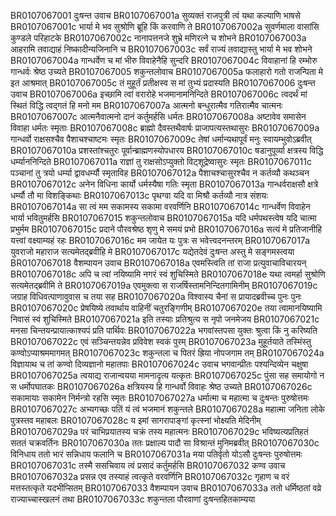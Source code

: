 BR0107067001	दुःषन्त उवाच
BR0107067001a	सुव्यक्तं राजपुत्री त्वं यथा कल्याणि भाषसे
BR0107067001c	भार्या मे भव सुश्रोणि ब्रूहि किं करवाणि ते
BR0107067002a	सुवर्णमाला वासांसि कुण्डले परिहाटके
BR0107067002c	नानापत्तनजे शुभ्रे मणिरत्ने च शोभने
BR0107067003a	आहरामि तवाद्याहं निष्कादीन्यजिनानि च
BR0107067003c	सर्वं राज्यं तवाद्यास्तु भार्या मे भव शोभने
BR0107067004a	गान्धर्वेण च मां भीरु विवाहेनैहि सुन्दरि
BR0107067004c	विवाहानां हि रम्भोरु गान्धर्वः श्रेष्ठ उच्यते
BR0107067005	शकुन्तलोवाच
BR0107067005a	फलाहारो गतो राजन्पिता मे इत आश्रमात्
BR0107067005c	तं मुहूर्तं प्रतीक्षस्व स मां तुभ्यं प्रदास्यति
BR0107067006	दुःषन्त उवाच
BR0107067006a	इच्छामि त्वां वरारोहे भजमानामनिन्दिते
BR0107067006c	त्वदर्थं मां स्थितं विद्धि त्वद्गतं हि मनो मम
BR0107067007a	आत्मनो बन्धुरात्मैव गतिरात्मैव चात्मनः
BR0107067007c	आत्मनैवात्मनो दानं कर्तुमर्हसि धर्मतः
BR0107067008a	अष्टावेव समासेन विवाहा धर्मतः स्मृताः
BR0107067008c	ब्राह्मो दैवस्तथैवार्षः प्राजापत्यस्तथासुरः
BR0107067009a	गान्धर्वो राक्षसश्चैव पैशाचश्चाष्टमः स्मृतः
BR0107067009c	तेषां धर्मान्यथापूर्वं मनुः स्वायम्भुवोऽब्रवीत्
BR0107067010a	प्रशस्तांश्चतुरः पूर्वान्ब्राह्मणस्योपधारय
BR0107067010c	षडानुपूर्व्या क्षत्रस्य विद्धि धर्म्याननिन्दिते
BR0107067011a	राज्ञां तु राक्षसोऽप्युक्तो विट्शूद्रेष्वासुरः स्मृतः
BR0107067011c	पञ्चानां तु त्रयो धर्म्या द्वावधर्म्यौ स्मृताविह
BR0107067012a	पैशाचश्चासुरश्चैव न कर्तव्यौ कथञ्चन
BR0107067012c	अनेन विधिना कार्यो धर्मस्यैषा गतिः स्मृता
BR0107067013a	गान्धर्वराक्षसौ क्षत्रे धर्म्यौ तौ मा विशङ्किथाः
BR0107067013c	पृथग्वा यदि वा मिश्रौ कर्तव्यौ नात्र संशयः
BR0107067014a	सा त्वं मम सकामस्य सकामा वरवर्णिनि
BR0107067014c	गान्धर्वेण विवाहेन भार्या भवितुमर्हसि
BR0107067015	शकुन्तलोवाच
BR0107067015a	यदि धर्मपथस्त्वेष यदि चात्मा प्रभुर्मम
BR0107067015c	प्रदाने पौरवश्रेष्ठ शृणु मे समयं प्रभो
BR0107067016a	सत्यं मे प्रतिजानीहि यत्त्वां वक्ष्याम्यहं रहः
BR0107067016c	मम जायेत यः पुत्रः स भवेत्त्वदनन्तरम्
BR0107067017a	युवराजो महाराज सत्यमेतद्ब्रवीहि मे
BR0107067017c	यद्येतदेवं दुःषन्त अस्तु मे सङ्गमस्त्वया
BR0107067018	वैशम्पायन उवाच
BR0107067018a	एवमस्त्विति तां राजा प्रत्युवाचाविचारयन्
BR0107067018c	अपि च त्वां नयिष्यामि नगरं स्वं शुचिस्मिते
BR0107067018e	यथा त्वमर्हा सुश्रोणि सत्यमेतद्ब्रवीमि ते
BR0107067019a	एवमुक्त्वा स राजर्षिस्तामनिन्दितगामिनीम्
BR0107067019c	जग्राह विधिवत्पाणावुवास च तया सह
BR0107067020a	विश्वास्य चैनां स प्रायादब्रवीच्च पुनः पुनः
BR0107067020c	प्रेषयिष्ये तवार्थाय वाहिनीं चतुरङ्गिणीम्
BR0107067020e	तया त्वामानयिष्यामि निवासं स्वं शुचिस्मिते
BR0107067021a	इति तस्याः प्रतिश्रुत्य स नृपो जनमेजय
BR0107067021c	मनसा चिन्तयन्प्रायात्काश्यपं प्रति पार्थिवः
BR0107067022a	भगवांस्तपसा युक्तः श्रुत्वा किं नु करिष्यति
BR0107067022c	एवं सञ्चिन्तयन्नेव प्रविवेश स्वकं पुरम्
BR0107067023a	मुहूर्तयाते तस्मिंस्तु कण्वोऽप्याश्रममागमत्
BR0107067023c	शकुन्तला च पितरं ह्रिया नोपजगाम तम्
BR0107067024a	विज्ञायाथ च तां कण्वो दिव्यज्ञानो महातपाः
BR0107067024c	उवाच भगवान्प्रीतः पश्यन्दिव्येन चक्षुषा
BR0107067025a	त्वयाद्य राजान्वयया मामनादृत्य यत्कृतः
BR0107067025c	पुंसा सह समायोगो न स धर्मोपघातकः
BR0107067026a	क्षत्रियस्य हि गान्धर्वो विवाहः श्रेष्ठ उच्यते
BR0107067026c	सकामायाः सकामेन निर्मन्त्रो रहसि स्मृतः
BR0107067027a	धर्मात्मा च महात्मा च दुःषन्तः पुरुषोत्तमः
BR0107067027c	अभ्यगच्छः पतिं यं त्वं भजमानं शकुन्तले
BR0107067028a	महात्मा जनिता लोके पुत्रस्तव महाबलः
BR0107067028c	य इमां सागरापाङ्गां कृत्स्नां भोक्ष्यति मेदिनीम्
BR0107067029a	परं चाभिप्रयातस्य चक्रं तस्य महात्मनः
BR0107067029c	भविष्यत्यप्रतिहतं सततं चक्रवर्तिनः
BR0107067030a	ततः प्रक्षाल्य पादौ सा विश्रान्तं मुनिमब्रवीत्
BR0107067030c	विनिधाय ततो भारं सन्निधाय फलानि च
BR0107067031a	मया पतिर्वृतो योऽसौ दुःषन्तः पुरुषोत्तमः
BR0107067031c	तस्मै ससचिवाय त्वं प्रसादं कर्तुमर्हसि
BR0107067032 	कण्व उवाच
BR0107067032a	प्रसन्न एव तस्याहं त्वत्कृते वरवर्णिनि
BR0107067032c	गृहाण च वरं मत्तस्तत्कृते यदभीप्सितम्
BR0107067033	वैशम्पायन उवाच
BR0107067033a	ततो धर्मिष्ठतां वव्रे राज्याच्चास्खलनं तथा
BR0107067033c	शकुन्तला पौरवाणां दुःषन्तहितकाम्यया
